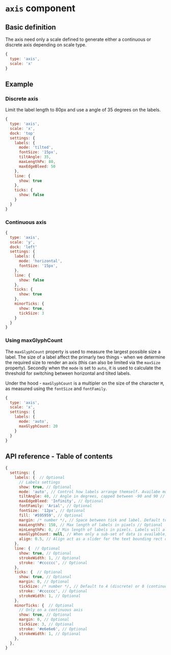 # `axis` component

## Basic definition

The axis need only a scale defined to generate either a continuous or discrete axis depending on scale type.

```js
{
  type: 'axis',
  scale: 'x'
}
```

## Example

### Discrete axis

Limit the label length to 80px and use a angle of 35 degrees on the labels.

```js
{
  type: 'axis',
  scale: 'x',
  dock: 'top'
  settings: {
    labels: {
      mode: 'tilted',
      fontSize: '15px',
      tiltAngle: 35,
      maxLengthPx: 80,
      maxEdgeBleed: 50
    },
    line: {
      show: true
    },
    ticks: {
      show: false
    }
  }
}
```

### Continuous axis

```js
{
  type: 'axis',
  scale: 'y',
  dock: 'left'
  settings: {
    labels: {
      mode: 'horizontal',
      fontSize: '15px',
    },
    line: {
      show: false
    },
    ticks: {
      show: true
    },
    minorTicks: {
      show: true,
      tickSize: 3
    }
  }
}
```

### Using maxGlyphCount

The `maxGlyphCount` property is used to measure the largest possible size a label. The size of a label affect the primarly two things - when we determine the required size to render an axis (this can also be limited via the `maxSize` property). Secondly when the `mode` is set to `auto`, it is used to calculate the threshold for switching between horizontal and tilted labels.

Under the hood - `maxGlyphCount` is a multipler on the size of the character `M`, as measured using the `fontSize` and `fontFamily`.

```js
{
  type: 'axis',
  scale: 'x',
  settings: {
    labels: {
      mode: 'auto',
      maxGlyphCount: 20
    }
  }
}
```

## API reference - Table of contents



```js
{
  settings: { 
    labels: {  // Optional
      // Labels settings
      show: true, // Optional
      mode: 'auto', // Control how labels arrange themself. Availabe modes are auto, horizontal, layered and tilted. Only horizontal is supported on a continuous axis // Optional
      tiltAngle: 40, // Angle in degrees, capped between -90 and 90 // Optional
      maxEdgeBleed: 'Infinity', // Optional
      fontFamily: 'Arial', // Optional
      fontSize: '12px', // Optional
      fill: '#595959', // Optional
      margin: /* number */, // Space between tick and label. Default to 6 (discrete) or 4 (continuous) // Optional
      maxLengthPx: 150, // Max length of labels in pixels // Optional
      minLengthPx: 0, // Min length of labels in pixels. Labels will always at least require this much space // Optional
      maxGlyphCount: null, // When only a sub-set of data is available, ex. when paging. This property can be used to let the axis estimate how much space the labels will consume, allowing it to give a consistent space estimate over the entire dataset when paging. // Optional
      align: 0.5, // Align act as a slider for the text bounding rect over the item bandwidth, given that the item have a bandwidth. Except when labels are tilted, then the align is a pure align that shifts the position of the label anchoring point. // Optional
    },
    line: {  // Optional
      show: true, // Optional
      strokeWidth: 1, // Optional
      stroke: '#cccccc', // Optional
    },
    ticks: {  // Optional
      show: true, // Optional
      margin: 0, // Optional
      tickSize: /* number */, // Default to 4 (discrete) or 8 (continuous) // Optional
      stroke: '#cccccc', // Optional
      strokeWidth: 1, // Optional
    },
    minorTicks: {  // Optional
      // Only on a continuous axis
      show: true, // Optional
      margin: 0, // Optional
      tickSize: 3, // Optional
      stroke: '#e6e6e6', // Optional
      strokeWidth: 1, // Optional
    },
  },
}
```

